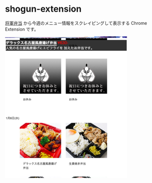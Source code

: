 # shogun-extension

[将軍弁当](http://bento-shogun.jp/) から今週のメニュー情報をスクレイピングして表示する Chrome Extension です。

<img src="https://raw.githubusercontent.com/madobon/shogun-extension/master/shogun.png" width="400" />
